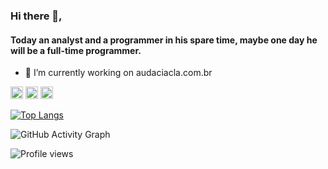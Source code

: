 ### Hi there 👋,  
#### Today an analyst and a programmer in his spare time, maybe one day he will be a full-time programmer.

- 🔭 I’m currently working on audaciacla.com.br 


[<img src='https://cdn.jsdelivr.net/npm/simple-icons@3.0.1/icons/github.svg' alt='github' height='20'>](https://github.com/https://github.com/therizza)  [<img src='https://cdn.jsdelivr.net/npm/simple-icons@3.0.1/icons/linkedin.svg' alt='linkedin' height='20'>](https://www.linkedin.com/in/https://www.linkedin.com/in/matheus-rizza-905151125//)  [<img src='https://cdn.jsdelivr.net/npm/simple-icons@3.0.1/icons/instagram.svg' alt='instagram' height='20'>](https://www.instagram.com/https://www.instagram.com/matheusrizza//)  

[![Top Langs](https://github-readme-stats.vercel.app/api/top-langs/?username=therizza)](https://github.com/anuraghazra/github-readme-stats)

![GitHub Activity Graph](https://activity-graph.herokuapp.com/graph?username=therizza)  

![Profile views](https://gpvc.arturio.dev/herizza)  
